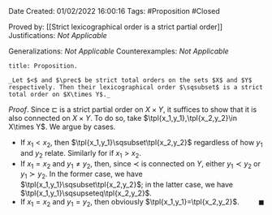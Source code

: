 <br />
<br />

Date Created: 01/02/2022 16:00:16
Tags: #Proposition #Closed 

Proved by: [[Strict lexicographical order is a strict partial order]]
Justifications: _Not Applicable_

Generalizations: _Not Applicable_
Counterexamples: _Not Applicable_

``` ad-Proposition
title: Proposition.

_Let $<$ and $\prec$ be strict total orders on the sets $X$ and $Y$ respectively. Then their lexicographical order $\sqsubset$ is a strict total order on $X\times Y$._

```

_Proof_. Since $\sqsubset$ is a strict partial order on $X\times Y$, it suffices to show that it is also connected on $X\times Y$. To do so, take $\tpl{x_1,y_1},\tpl{x_2,y_2}\in X\times Y$. We argue by cases.
* If $x_1<x_2$, then $\tpl{x_1,y_1}\sqsubset\tpl{x_2,y_2}$ regardless of how $y_1$ and $y_2$ relate.  Similarly for if $x_1>x_2$.
* If $x_1=x_2$ and $y_1\neq y_2$, then, since $\prec$ is connected on $Y$, either $y_1\prec y_2$ or $y_1\succ y_2$. In the former case, we have $\tpl{x_1,y_1}\sqsubset\tpl{x_2,y_2}$; in the latter case, we have $\tpl{x_1,y_1}\sqsupseteq\tpl{x_2,y_2}$.
* If $x_1=x_2$ and $y_1=y_2$, then obviously $\tpl{x_1,y_1}=\tpl{x_2,y_2}$.<span style="float:right;">$\blacksquare$</span>
